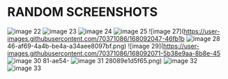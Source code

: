# RANDOM SCREENSHOTS


![image 22](https://user-images.githubusercontent.com/70371086/168091989-a5b7643f-addb-433e-89f2-ee7e5dd296d9.png)
![image 23](https://user-images.githubusercontent.com/70371086/168092006-e53b70ee-23a3-4345-b9ba-e75944a10f1a.png)
![image 24](https://user-images.githubusercontent.com/70371086/168092016-80d56778-44f8-4373-93d6-50e22257b3a3.png)
![image 25](https://user-images.githubusercontent.com/70371086/168092034-ae5c138b-8113-4de2-b0f6-f335f48bc283.png)
![image 27](https://user-images.githubusercontent.com/70371086/168092047-46fb1b
![image 28](https://user-images.githubusercontent.com/70371086/168092057-94db07c6-b8c7-4183-a885-b26372a1d7b6.png)
46-af69-4a4b-be4a-a34aee8097bf.png)
![image 29](https://user-images.githubusercontent.com/70371086/168092071-5b38e9aa-8b8e-45
![image 30](https://user-images.githubusercontent.com/70371086/168092081-18f882a7-127d-4e13-9bcd-cb014ac0514e.png)
81-ae54-
![image 31](https://user-images.githubusercontent.com/70371086/168092093-ee600f87-7952-44da-9edd-6e82ecbdb4df.png)
28089e1d5f65.png)
![image 32](https://user-images.githubusercontent.com/70371086/168092105-6fc0b089-1bd4-4768-b886-90e422d7016f.png)
![image 33](https://user-images.githubusercontent.com/70371086/168092115-234ea422-81ae-4b8f-9fe6-c7cc9e7f2db9.png)

